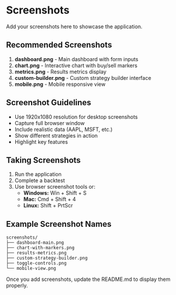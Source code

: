 # Screenshots

Add your screenshots here to showcase the application.

## Recommended Screenshots

1. **dashboard.png** - Main dashboard with form inputs
2. **chart.png** - Interactive chart with buy/sell markers
3. **metrics.png** - Results metrics display
4. **custom-builder.png** - Custom strategy builder interface
5. **mobile.png** - Mobile responsive view

## Screenshot Guidelines

- Use 1920x1080 resolution for desktop screenshots
- Capture full browser window
- Include realistic data (AAPL, MSFT, etc.)
- Show different strategies in action
- Highlight key features

## Taking Screenshots

1. Run the application
2. Complete a backtest
3. Use browser screenshot tools or:
   - **Windows:** Win + Shift + S
   - **Mac:** Cmd + Shift + 4
   - **Linux:** Shift + PrtScr

## Example Screenshot Names

```
screenshots/
├── dashboard-main.png
├── chart-with-markers.png
├── results-metrics.png
├── custom-strategy-builder.png
├── toggle-controls.png
└── mobile-view.png
```

Once you add screenshots, update the README.md to display them properly.
